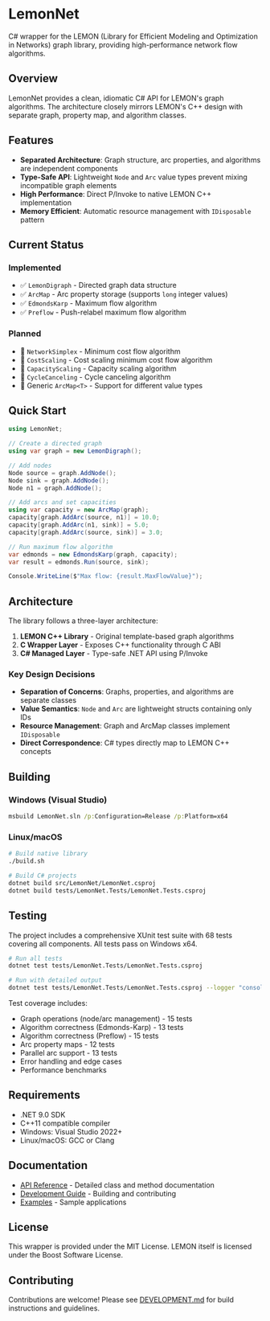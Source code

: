 # LemonNet

C# wrapper for the LEMON (Library for Efficient Modeling and Optimization in Networks) graph library, providing high-performance network flow algorithms.

## Overview

LemonNet provides a clean, idiomatic C# API for LEMON's graph algorithms. The architecture closely mirrors LEMON's C++ design with separate graph, property map, and algorithm classes.

## Features

- **Separated Architecture**: Graph structure, arc properties, and algorithms are independent components
- **Type-Safe API**: Lightweight `Node` and `Arc` value types prevent mixing incompatible graph elements  
- **High Performance**: Direct P/Invoke to native LEMON C++ implementation
- **Memory Efficient**: Automatic resource management with `IDisposable` pattern

## Current Status

### Implemented
- ✅ `LemonDigraph` - Directed graph data structure
- ✅ `ArcMap` - Arc property storage (supports `long` integer values)
- ✅ `EdmondsKarp` - Maximum flow algorithm
- ✅ `Preflow` - Push-relabel maximum flow algorithm

### Planned
- 🔲 `NetworkSimplex` - Minimum cost flow algorithm  
- 🔲 `CostScaling` - Cost scaling minimum cost flow algorithm
- 🔲 `CapacityScaling` - Capacity scaling algorithm
- 🔲 `CycleCanceling` - Cycle canceling algorithm
- 🔲 Generic `ArcMap<T>` - Support for different value types

## Quick Start

```csharp
using LemonNet;

// Create a directed graph
using var graph = new LemonDigraph();

// Add nodes
Node source = graph.AddNode();
Node sink = graph.AddNode();
Node n1 = graph.AddNode();

// Add arcs and set capacities
using var capacity = new ArcMap(graph);
capacity[graph.AddArc(source, n1)] = 10.0;
capacity[graph.AddArc(n1, sink)] = 5.0;
capacity[graph.AddArc(source, sink)] = 3.0;

// Run maximum flow algorithm
var edmonds = new EdmondsKarp(graph, capacity);
var result = edmonds.Run(source, sink);

Console.WriteLine($"Max flow: {result.MaxFlowValue}");
```

## Architecture

The library follows a three-layer architecture:

1. **LEMON C++ Library** - Original template-based graph algorithms
2. **C Wrapper Layer** - Exposes C++ functionality through C ABI
3. **C# Managed Layer** - Type-safe .NET API using P/Invoke

### Key Design Decisions

- **Separation of Concerns**: Graphs, properties, and algorithms are separate classes
- **Value Semantics**: `Node` and `Arc` are lightweight structs containing only IDs
- **Resource Management**: Graph and ArcMap classes implement `IDisposable`
- **Direct Correspondence**: C# types directly map to LEMON C++ concepts

## Building

### Windows (Visual Studio)
```cmd
msbuild LemonNet.sln /p:Configuration=Release /p:Platform=x64
```

### Linux/macOS
```bash
# Build native library
./build.sh

# Build C# projects
dotnet build src/LemonNet/LemonNet.csproj
dotnet build tests/LemonNet.Tests/LemonNet.Tests.csproj
```

## Testing

The project includes a comprehensive XUnit test suite with 68 tests covering all components. All tests pass on Windows x64.

```bash
# Run all tests
dotnet test tests/LemonNet.Tests/LemonNet.Tests.csproj

# Run with detailed output
dotnet test tests/LemonNet.Tests/LemonNet.Tests.csproj --logger "console;verbosity=detailed"
```

Test coverage includes:
- Graph operations (node/arc management) - 15 tests
- Algorithm correctness (Edmonds-Karp) - 13 tests  
- Algorithm correctness (Preflow) - 15 tests
- Arc property maps - 12 tests
- Parallel arc support - 13 tests
- Error handling and edge cases
- Performance benchmarks

## Requirements

- .NET 9.0 SDK
- C++11 compatible compiler
- Windows: Visual Studio 2022+
- Linux/macOS: GCC or Clang

## Documentation

- [API Reference](API.md) - Detailed class and method documentation
- [Development Guide](DEVELOPMENT.md) - Building and contributing
- [Examples](examples/) - Sample applications

## License

This wrapper is provided under the MIT License. LEMON itself is licensed under the Boost Software License.

## Contributing

Contributions are welcome! Please see [DEVELOPMENT.md](DEVELOPMENT.md) for build instructions and guidelines.